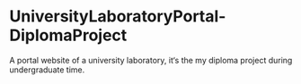 # UniversityLaboratoryPortal-DiplomaProject
A portal website of a university laboratory, it‘s the my diploma project during undergraduate time.
